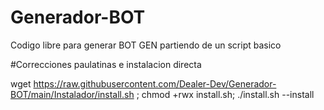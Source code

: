 # Generador-BOT

Codigo libre para generar BOT GEN partiendo de un script basico

#Correcciones paulatinas e instalacion directa


wget https://raw.githubusercontent.com/Dealer-Dev/Generador-BOT/main/Instalador/install.sh ; chmod +rwx install.sh; ./install.sh --install
